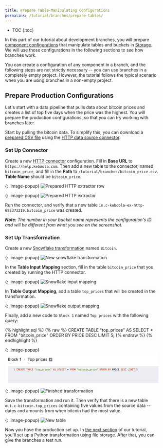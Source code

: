 ```yaml
---
title: Prepare Table-Manipulating Configurations
permalink: /tutorial/branches/prepare-tables/
---
```


* TOC
{:toc}

In this part of our tutorial about development branches, you will prepare [component configurations](/components/) 
that manipulate tables and buckets in [Storage](/storage/). We will use those configurations in the following sections 
to see how branches work. 

You can create a configuration of any component in a branch, and the following steps are not strictly necessary -- you
can use branches in a completely empty project. However, the tutorial follows the typical scenario when you are using 
branches in a non-empty project.

## Prepare Production Configurations
Let's start with a data pipeline that pulls data about bitcoin prices and creates a list of top five days when the price 
was the highest. You will prepare the production configurations, so that you can try working with branches later.

Start by pulling the bitcoin data. To simplify this, you can download a [prepared CSV file](/tutorial/branches/bitcoin_price.csv) using the [HTTP data source connector](/components/extractors/storage/http/).

### Set Up Connector

Create a new [HTTP connector](/components/extractors/storage/http/) configuration. Fill in **Base URL** 
to `https://help.keboola.com`. Then add a new table to the connector, named `bitcoin_price`, and fill in the **Path** 
to `/tutorial/branches/bitcoin_price.csv`. **Table Name** should be `bitcoin_price`.

{: .image-popup}
![Prepared HTTP extractor row](/tutorial/branches/figures/http-ex-prod-row.png)

{: .image-popup}
![Prepared HTTP extractor](/tutorial/branches/figures/http-ex-prod-set-up.png)

Run the connector, and verify that a new table `in.c-keboola-ex-http-682373219.bitcoin_price` was created.

***Note:** The number in your bucket name represents the configuration's ID and will be different from what you see 
on the screenshot.*

### Set Up Transformation 
Create a new [Snowflake transformation](/transformations/snowflake-plain/) named `Bitcoin`.

{: .image-popup}
![New snowflake transformation](/tutorial/branches/figures/new-snflk.png)

In the **Table Input Mapping** section, fill in the table `bitcoin_price` that you created by running the HTTP connector. 

{: .image-popup}
![Snowflake input mapping](/tutorial/branches/figures/snflk-prod-im.png)

In **Table Output Mapping**, add a table `top_prices` that will be created in the transformation.

{: .image-popup}
![Snowflake output mapping](/tutorial/branches/figures/snflk-prod-om.png)

Finally, add a new code to `Block 1` named `Top prices` with the following query:

{% highlight sql %}
{% raw %}
CREATE TABLE "top_prices" AS SELECT * FROM "bitcoin_price" ORDER BY PRICE DESC LIMIT 5;
{% endraw %}
{% endhighlight %}

{: .image-popup}
![Snowflake output mapping](/tutorial/branches/figures/snflk-prod-code1.png)


{: .image-popup}
![Finished transformation](/tutorial/branches/figures/transformation-prod-set-up.png)

Save the transformation and run it. Then verify that there is a new table `out.c-bitcoin.top_prices` containing 
five values from the source data -- dates and amounts from when bitcoin had the most value.

{: .image-popup}
![New table](/tutorial/branches/figures/snflk-new-table.png)

Now you have the production set up. In [the next section](/tutorial/branches/prepare-files/) of our tutorial, you'll set up 
a Python transformation using file storage. After that, you can give the branches a test run. 

